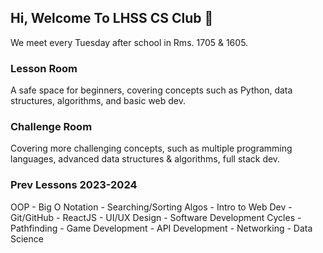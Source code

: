 ## Hi, Welcome To LHSS CS Club 👋
We meet every Tuesday after school in Rms. 1705 & 1605. 
### Lesson Room
A safe space for beginners, covering concepts such as Python, data structures, algorithms, and basic web dev.
### Challenge Room
Covering more challenging concepts, such as multiple programming languages, advanced data structures & algorithms, full stack dev.
### Prev Lessons 2023-2024
OOP - Big O Notation - Searching/Sorting Algos - Intro to Web Dev - Git/GitHub - ReactJS - UI/UX Design - Software Development Cycles - Pathfinding - Game Development - API Development - Networking - Data Science

<!--

**Here are some ideas to get you started:**

🙋‍♀️ A short introduction - what is your organization all about?
🌈 Contribution guidelines - how can the community get involved?
👩‍💻 Useful resources - where can the community find your docs? Is there anything else the community should know?
🍿 Fun facts - what does your team eat for breakfast?
🧙 Remember, you can do mighty things with the power of [Markdown](https://docs.github.com/github/writing-on-github/getting-started-with-writing-and-formatting-on-github/basic-writing-and-formatting-syntax)
-->

